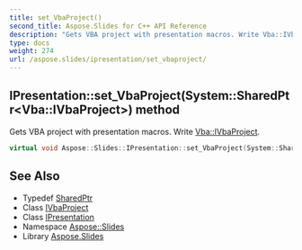 ```yaml
---
title: set_VbaProject()
second_title: Aspose.Slides for C++ API Reference
description: "Gets VBA project with presentation macros. Write Vba::IVbaProject."
type: docs
weight: 274
url: /aspose.slides/ipresentation/set_vbaproject/
---
```

## IPresentation::set_VbaProject(System::SharedPtr\<Vba::IVbaProject\>) method


Gets VBA project with presentation macros. Write [Vba::IVbaProject](../../../aspose.slides.vba/ivbaproject/).

```cpp
virtual void Aspose::Slides::IPresentation::set_VbaProject(System::SharedPtr<Vba::IVbaProject> value)=0
```

## See Also

* Typedef [SharedPtr](../../../system/sharedptr/)
* Class [IVbaProject](../../../aspose.slides.vba/ivbaproject/)
* Class [IPresentation](../)
* Namespace [Aspose::Slides](../../)
* Library [Aspose.Slides](../../../)